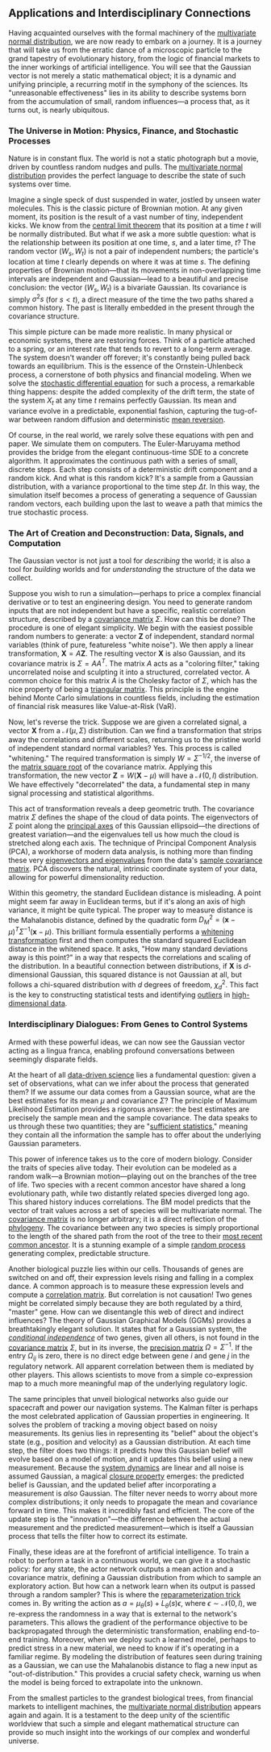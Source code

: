 ## Applications and Interdisciplinary Connections

Having acquainted ourselves with the formal machinery of the [multivariate normal distribution](@article_id:266723), we are now ready to embark on a journey. It is a journey that will take us from the erratic dance of a microscopic particle to the grand tapestry of evolutionary history, from the logic of financial markets to the inner workings of artificial intelligence. You will see that the Gaussian vector is not merely a static mathematical object; it is a dynamic and unifying principle, a recurring motif in the symphony of the sciences. Its "unreasonable effectiveness" lies in its ability to describe systems born from the accumulation of small, random influences—a process that, as it turns out, is nearly ubiquitous.

### The Universe in Motion: Physics, Finance, and Stochastic Processes

Nature is in constant flux. The world is not a static photograph but a movie, driven by countless random nudges and pulls. The [multivariate normal distribution](@article_id:266723) provides the perfect language to describe the state of such systems over time.

Imagine a single speck of dust suspended in water, jostled by unseen water molecules. This is the classic picture of Brownian motion. At any given moment, its position is the result of a vast number of tiny, independent kicks. We know from the [central limit theorem](@article_id:142614) that its position at a time $t$ will be normally distributed. But what if we ask a more subtle question: what is the relationship between its position at one time, $s$, and a later time, $t$? The random vector $(W_s, W_t)$ is not a pair of independent numbers; the particle's location at time $t$ clearly depends on where it was at time $s$. The defining properties of Brownian motion—that its movements in non-overlapping time intervals are independent and Gaussian—lead to a beautiful and precise conclusion: the vector $(W_s, W_t)$ is a bivariate Gaussian. Its covariance is simply $\sigma^2 s$ (for $s \lt t$), a direct measure of the time the two paths shared a common history. The past is literally embedded in the present through the covariance structure.

This simple picture can be made more realistic. In many physical or economic systems, there are restoring forces. Think of a particle attached to a spring, or an interest rate that tends to revert to a long-term average. The system doesn't wander off forever; it's constantly being pulled back towards an equilibrium. This is the essence of the Ornstein-Uhlenbeck process, a cornerstone of both physics and financial modeling. When we solve the [stochastic differential equation](@article_id:139885) for such a process, a remarkable thing happens: despite the added complexity of the drift term, the state of the system $X_t$ at any time $t$ remains perfectly Gaussian. Its mean and variance evolve in a predictable, exponential fashion, capturing the tug-of-war between random diffusion and deterministic [mean reversion](@article_id:146104).

Of course, in the real world, we rarely solve these equations with pen and paper. We simulate them on computers. The Euler-Maruyama method provides the bridge from the elegant continuous-time SDE to a concrete algorithm. It approximates the continuous path with a series of small, discrete steps. Each step consists of a deterministic drift component and a random kick. And what is this random kick? It's a sample from a Gaussian distribution, with a variance proportional to the time step $\Delta t$. In this way, the simulation itself becomes a process of generating a sequence of Gaussian random vectors, each building upon the last to weave a path that mimics the true stochastic process.

### The Art of Creation and Deconstruction: Data, Signals, and Computation

The Gaussian vector is not just a tool for *describing* the world; it is also a tool for *building* worlds and for *understanding* the structure of the data we collect.

Suppose you wish to run a simulation—perhaps to price a complex financial derivative or to test an engineering design. You need to generate random inputs that are not independent but have a specific, realistic correlation structure, described by a [covariance matrix](@article_id:138661) $\Sigma$. How can this be done? The procedure is one of elegant simplicity. We begin with the easiest possible random numbers to generate: a vector $\mathbf{Z}$ of independent, standard normal variables (think of pure, featureless "white noise"). We then apply a linear transformation, $\mathbf{X} = A\mathbf{Z}$. The resulting vector $\mathbf{X}$ is also Gaussian, and its covariance matrix is $\Sigma = AA^T$. The matrix $A$ acts as a "coloring filter," taking uncorrelated noise and sculpting it into a structured, correlated vector. A common choice for this matrix $A$ is the Cholesky factor of $\Sigma$, which has the nice property of being a [triangular matrix](@article_id:635784). This principle is the engine behind Monte Carlo simulations in countless fields, including the estimation of financial risk measures like Value-at-Risk (VaR).

Now, let's reverse the trick. Suppose we are given a correlated signal, a vector $\mathbf{X}$ from a $\mathcal{N}(\mu, \Sigma)$ distribution. Can we find a transformation that strips away the correlations and different scales, returning us to the pristine world of independent standard normal variables? Yes. This process is called "whitening." The required transformation is simply $W = \Sigma^{-1/2}$, the inverse of the [matrix square root](@article_id:158436) of the covariance matrix. Applying this transformation, the new vector $\mathbf{Z} = W(\mathbf{X}-\mu)$ will have a $\mathcal{N}(0, I)$ distribution. We have effectively "decorrelated" the data, a fundamental step in many signal processing and statistical algorithms.

This act of transformation reveals a deep geometric truth. The covariance matrix $\Sigma$ defines the shape of the cloud of data points. The eigenvectors of $\Sigma$ point along the [principal axes](@article_id:172197) of this Gaussian ellipsoid—the directions of greatest variation—and the eigenvalues tell us how much the cloud is stretched along each axis. The technique of Principal Component Analysis (PCA), a workhorse of modern data analysis, is nothing more than finding these very [eigenvectors and eigenvalues](@article_id:138128) from the data's [sample covariance matrix](@article_id:163465). PCA discovers the natural, intrinsic coordinate system of your data, allowing for powerful dimensionality reduction.

Within this geometry, the standard Euclidean distance is misleading. A point might seem far away in Euclidean terms, but if it's along an axis of high variance, it might be quite typical. The proper way to measure distance is the Mahalanobis distance, defined by the quadratic form $D_M^2 = (\mathbf{x}-\mu)^T \Sigma^{-1} (\mathbf{x}-\mu)$. This brilliant formula essentially performs a [whitening transformation](@article_id:636833) first and then computes the standard squared Euclidean distance in the whitened space. It asks, "How many standard deviations away is this point?" in a way that respects the correlations and scaling of the distribution. In a beautiful connection between distributions, if $\mathbf{X}$ is $d$-dimensional Gaussian, this squared distance is not Gaussian at all, but follows a chi-squared distribution with $d$ degrees of freedom, $\chi^2_d$. This fact is the key to constructing statistical tests and identifying [outliers](@article_id:172372) in [high-dimensional data](@article_id:138380).

### Interdisciplinary Dialogues: From Genes to Control Systems

Armed with these powerful ideas, we can now see the Gaussian vector acting as a lingua franca, enabling profound conversations between seemingly disparate fields.

At the heart of all [data-driven science](@article_id:166723) lies a fundamental question: given a set of observations, what can we infer about the process that generated them? If we assume our data comes from a Gaussian source, what are the best estimates for its mean $\mu$ and covariance $\Sigma$? The principle of Maximum Likelihood Estimation provides a rigorous answer: the best estimates are precisely the sample mean and the sample covariance. The data speaks to us through these two quantities; they are "[sufficient statistics](@article_id:164223)," meaning they contain all the information the sample has to offer about the underlying Gaussian parameters.

This power of inference takes us to the core of modern biology. Consider the traits of species alive today. Their evolution can be modeled as a random walk—a Brownian motion—playing out on the branches of the tree of life. Two species with a recent common ancestor have shared a long evolutionary path, while two distantly related species diverged long ago. This shared history induces correlations. The BM model predicts that the vector of trait values across a set of species will be multivariate normal. The [covariance matrix](@article_id:138661) is no longer arbitrary; it is a direct reflection of the [phylogeny](@article_id:137296). The covariance between any two species is simply proportional to the length of the shared path from the root of the tree to their [most recent common ancestor](@article_id:136228). It is a stunning example of a simple [random process](@article_id:269111) generating complex, predictable structure.

Another biological puzzle lies within our cells. Thousands of genes are switched on and off, their expression levels rising and falling in a complex dance. A common approach is to measure these expression levels and compute a [correlation matrix](@article_id:262137). But correlation is not causation! Two genes might be correlated simply because they are both regulated by a third, "master" gene. How can we disentangle this web of direct and indirect influences? The theory of Gaussian Graphical Models (GGMs) provides a breathtakingly elegant solution. It states that for a Gaussian system, the *[conditional independence](@article_id:262156)* of two genes, given all others, is not found in the [covariance matrix](@article_id:138661) $\Sigma$, but in its inverse, the [precision matrix](@article_id:263987) $\Omega = \Sigma^{-1}$. If the entry $\Omega_{ij}$ is zero, there is no direct edge between gene $i$ and gene $j$ in the regulatory network. All apparent correlation between them is mediated by other players. This allows scientists to move from a simple co-expression map to a much more meaningful map of the underlying regulatory logic.

The same principles that unveil biological networks also guide our spacecraft and power our navigation systems. The Kalman filter is perhaps the most celebrated application of Gaussian properties in engineering. It solves the problem of tracking a moving object based on noisy measurements. Its genius lies in representing its "belief" about the object's state (e.g., position and velocity) as a Gaussian distribution. At each time step, the filter does two things: it predicts how this Gaussian belief will evolve based on a model of motion, and it updates this belief using a new measurement. Because the [system dynamics](@article_id:135794) are linear and all noise is assumed Gaussian, a magical [closure property](@article_id:136405) emerges: the predicted belief is Gaussian, and the updated belief after incorporating a measurement is *also* Gaussian. The filter never needs to worry about more complex distributions; it only needs to propagate the mean and covariance forward in time. This makes it incredibly fast and efficient. The core of the update step is the "innovation"—the difference between the actual measurement and the predicted measurement—which is itself a Gaussian process that tells the filter how to correct its estimate.

Finally, these ideas are at the forefront of artificial intelligence. To train a robot to perform a task in a continuous world, we can give it a stochastic policy: for any state, the actor network outputs a mean action and a covariance matrix, defining a Gaussian distribution from which to sample an exploratory action. But how can a network learn when its output is passed through a random sampler? This is where the [reparameterization trick](@article_id:636492) comes in. By writing the action as $a = \mu_\theta(s) + L_\theta(s)\epsilon$, where $\epsilon \sim \mathcal{N}(0, I)$, we re-express the randomness in a way that is external to the network's parameters. This allows the gradient of the performance objective to be backpropagated through the deterministic transformation, enabling end-to-end training. Moreover, when we deploy such a learned model, perhaps to predict stress in a new material, we need to know if it's operating in a familiar regime. By modeling the distribution of features seen during training as a Gaussian, we can use the Mahalanobis distance to flag a new input as "out-of-distribution." This provides a crucial safety check, warning us when the model is being forced to extrapolate into the unknown.

From the smallest particles to the grandest biological trees, from financial markets to intelligent machines, the [multivariate normal distribution](@article_id:266723) appears again and again. It is a testament to the deep unity of the scientific worldview that such a simple and elegant mathematical structure can provide so much insight into the workings of our complex and wonderful universe.